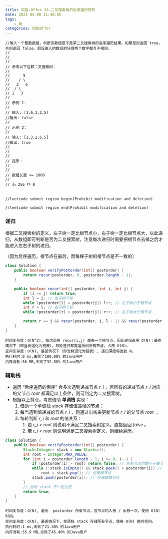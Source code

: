 ```yaml
---
title: 剑指-Offer-33-二叉搜索树的后序遍历序列
date: 2021-05-08 11:46:05
tags:
    - 树
categories: 剑指Offer
---
```


```
//输入一个整数数组，判断该数组是不是某二叉搜索树的后序遍历结果。如果是则返回 true，否则返回 false。假设输入的数组的任意两个数字都互不相同。 
//
// 
//
// 参考以下这颗二叉搜索树： 
//
//      5
//    / \
//   2   6
//  / \
// 1   3 
//
// 示例 1： 
//
// 输入: [1,6,3,2,5]
//输出: false 
//
// 示例 2： 
//
// 输入: [1,3,2,6,5]
//输出: true 
//
// 
//
// 提示： 
//
// 
// 数组长度 <= 1000 
// 
// 👍 256 👎 0


//leetcode submit region begin(Prohibit modification and deletion)

//leetcode submit region end(Prohibit modification and deletion)
```

### 递归

根据二叉搜索树的定义，左子树一定比根节点小，右子树一定比根节点大，以此递归，从数组即可判断是否为二叉搜索树，注意每次递归时需要把根节点去掉之后才能进入左右子树的递归。

（因为后序遍历，根节点在最后，而每棵子树的根节点是不一致的）

```java 
class Solution {
    public boolean verifyPostorder(int[] postorder) {
        return recur(postorder, 0, postorder.length - 1);
    }

    public boolean recur(int[] postorder, int i, int j) {
        if (i >= j) return true;
        int l = i; // 左子树下标
        while (postorder[l] < postorder[j]) l++; // 左子树小于根节点
        int r = l; // 右子树下标
        while (postorder[r] > postorder[j]) r++; // 右子树大于根节点

        return r == j && recur(postorder, i, l - 1) && recur(postorder, l, j - 1); // 尤其要注意右子树的根节点每次需要-1
    }
}
```
    时间复杂度：O(N^2), 每次调用 recur(i,j) 减去一个根节点，因此递归占用 O(N)；最差情况下（即当树退化为链表），每轮递归都需遍历树所有节点，占用 O(N)。
    空间复杂度：O(N), 最差情况下（即当树退化为链表）, 递归深度将达到 N。
    执行耗时:0 ms,击败了100.00% 的Java用户
	内存消耗:36 MB,击败了32.88% 的Java用户

### 辅助栈

- 遍历 “后序遍历的倒序” 会多次遇到递减节点 *r_i* ，若所有的递减节点 *r_i* 对应的父节点 *root* 都满足以上条件，则可判定为二叉搜索树。
- 根据以上特点，考虑借助 **单调栈** 实现：
  1. 借助一个单调栈 *stack* 存储值递增的节点；
  2. 每当遇到值递减的节点 *r_i* ，则通过出栈来更新节点 *r_i* 的父节点 *root* ；
  3. 每轮判断 *r_i* 和 *root*  的值关系：
     1. 若 *r_i > root* 则说明不满足二叉搜索树定义，直接返回 *false* 。
     2. 若 *r_i < root* 则说明满足二叉搜索树定义，则继续遍历。

```java 
class Solution {
    public boolean verifyPostorder(int[] postorder) {
        Stack<Integer> stack = new Stack<>();
        int root = Integer.MAX_VALUE;
        for (int i = postorder.length - 1; i >= 0; i--) {
            if (postorder[i] > root) return false; // 所有节点均需小于根节点
            while (!stack.isEmpty() && stack.peek() > postorder[i]) // 遇到递减节点，说明此时从某根节点的右子树遍历到了左子树
                root = stack.pop(); // 记录根节点
            stack.push(postorder[i]); // 存储递增节点
        }
        // 此时 stack 不一定为空
        return true;
    }
}
```
    时间复杂度：O(N), 遍历  postorder 所有节点，各节点均入栈 / 出栈一次，使用 O(N) 时间。
    空间复杂度：O(N), 最差情况下，单调栈 stack 存储所有节点，使用 O(N) 额外空间。
    执行耗时:1 ms,击败了21.30% 的Java用户
    内存消耗:35.9 MB,击败了45.40% 的Java用户